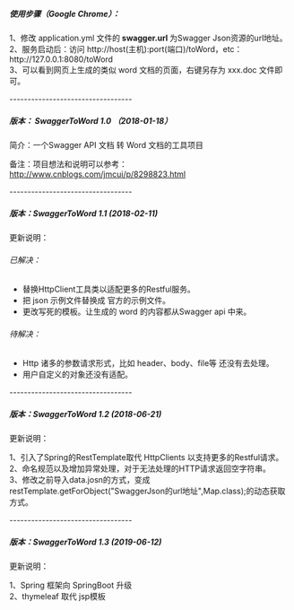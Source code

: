 <h5>使用步骤（Google Chrome）：</h5>
<p>
1、修改 application.yml 文件的<strong> swagger.url </strong>为Swagger Json资源的url地址。<br/>
2、服务启动后：访问 http://host(主机):port(端口)/toWord，etc：http://127.0.0.1:8080/toWord <br/>
3、可以看到网页上生成的类似 word 文档的页面，右键另存为 xxx.doc 文件即可。
</p>
<p>----------------------------------</p>
<h5> 版本： SwaggerToWord 1.0 （2018-01-18）</h5>
<p>简介：一个Swagger API 文档 转 Word 文档的工具项目</P>
<p>备注：项目想法和说明可以参考：<a href='http://www.cnblogs.com/jmcui/p/8298823.html'>http://www.cnblogs.com/jmcui/p/8298823.html</a></P>
<p>----------------------------------</p>
<h5>版本：SwaggerToWord 1.1 (2018-02-11)</h5>
<p>更新说明：</P>
 <h6>已解决：</h6>
 <ul>   
   <li>替换HttpClient工具类以适配更多的Restful服务。</li>   
   <li>把 json 示例文件替换成 官方的示例文件。</li>    
   <li>更改写死的模板。让生成的 word 的内容都从Swagger api 中来。</li> 
 </ul>
 <h6>待解决：</h6>
 <ul>
   <li>Http 诸多的参数请求形式，比如 header、body、file等 还没有去处理。</li>
   <li>用户自定义的对象还没有适配。</li> 
 </ul>   
<p>----------------------------------</p>
<h5>版本：SwaggerToWord 1.2 (2018-06-21)</h5>
<p>更新说明：</P>
<p>
1、引入了Spring的RestTemplate取代 HttpClients 以支持更多的Restful请求。<br/>
2、命名规范以及增加异常处理，对于无法处理的HTTP请求返回空字符串。<br/>
3、修改之前导入data.josn的方式，变成restTemplate.getForObject("SwaggerJson的url地址",Map.class);的动态获取方式。
</p>
<p>----------------------------------</p>
<h5>版本：SwaggerToWord 1.3 (2019-06-12)</h5>
<p>更新说明：</P>
<p>
1、Spring 框架向 SpringBoot 升级<br/>
2、thymeleaf 取代 jsp模板 <br/>
</p>
  
